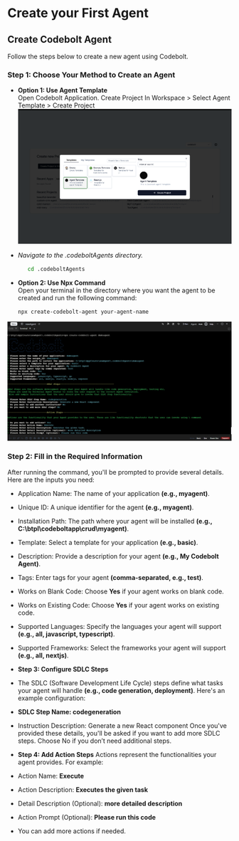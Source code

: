 # Create your First Agent


## Create Codebolt Agent

Follow the steps below to create a new agent using Codebolt.

### Step 1: Choose Your Method to Create an Agent
- **Option 1: Use Agent Template**  
  Open Codebolt Application. Create Project In Workspace >  Select Agent Template > Create Project
  ![create agent](../../static/img/createAgent.png)

- *Navigate to the .codeboltAgents directory.*
   ```bash
      cd .codeboltAgents
   
   ```

- **Option 2: Use Npx Command**  
  Open your terminal in the directory where you want the agent to be created and run the following command:  
  ```bash
  npx create-codebolt-agent your-agent-name
  ```

![create agent](../../static/img/agent-create.png)

### Step 2: Fill in the Required Information
After running the command, you'll be prompted to provide several details. Here are the inputs you need:

- Application Name: The name of your application **(e.g., myagent)**. 
- Unique ID: A unique identifier for the agent **(e.g., myagent)**.
- Installation Path: The path where your agent will be installed **(e.g., C:\btpl\codeboltapp\crud\myagent)**.
- Template: Select a template for your application **(e.g., basic)**.
- Description: Provide a description for your agent **(e.g., My Codebolt Agent)**.
- Tags: Enter tags for your agent **(comma-separated, e.g., test)**.
- Works on Blank Code: Choose **Yes** if your agent works on blank code.
- Works on Existing Code: Choose **Yes** if your agent works on existing code.
- Supported Languages: Specify the languages your agent will support **(e.g., all, javascript, typescript)**.
- Supported Frameworks: Select the frameworks your agent will support **(e.g., all, nextjs)**.

- **Step 3: Configure SDLC Steps**

- The SDLC (Software Development Life Cycle) steps define what tasks your agent will handle **(e.g., code generation, deployment)**. Here's an example configuration:

- **SDLC Step Name: codegeneration**
- Instruction Description: Generate a new React component
Once you've provided these details, you'll be asked if you want to add more SDLC steps. Choose No if you don’t need additional steps.

- **Step 4: Add Action Steps**
Actions represent the functionalities your agent provides. For example:

- Action Name: **Execute**
- Action Description: **Executes the given task**
- Detail Description (Optional): **more detailed description**
- Action Prompt (Optional): **Please run this code**
- You can add more actions if needed.